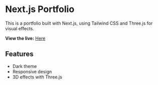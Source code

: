 # Next.js Portfolio

This is a portfolio built with Next.js, using Tailwind CSS and Three.js for visual effects.  

**View the live:** [Here](https://portfolio-jrjz-git-main-jaris-projects-ed391ebc.vercel.app/)

## Features
- Dark theme  
- Responsive design  
- 3D effects with Three.js  




